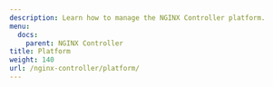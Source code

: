 ```yaml
---
description: Learn how to manage the NGINX Controller platform.
menu:
  docs:
    parent: NGINX Controller
title: Platform
weight: 140
url: /nginx-controller/platform/
---
```

